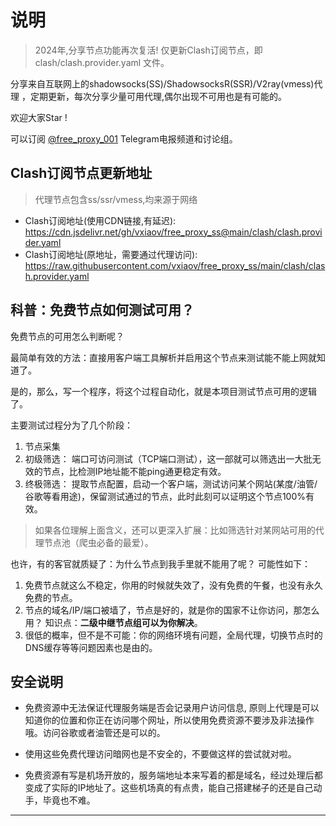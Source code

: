 # 说明

> 2024年,分享节点功能再次复活! 仅更新Clash订阅节点，即 clash/clash.provider.yaml 文件。

分享来自互联网上的shadowsocks(SS)/ShadowsocksR(SSR)/V2ray(vmess)代理 ，定期更新，每次分享少量可用代理,偶尔出现不可用也是有可能的。

欢迎大家Star !

可以订阅 [@free_proxy_001](https://t.me/free_proxy_001) Telegram电报频道和讨论组。

## Clash订阅节点更新地址
> 代理节点包含ss/ssr/vmess,均来源于网络

- Clash订阅地址(使用CDN链接,有延迟): https://cdn.jsdelivr.net/gh/vxiaov/free_proxy_ss@main/clash/clash.provider.yaml
- Clash订阅地址(原地址，需要通过代理访问): https://raw.githubusercontent.com/vxiaov/free_proxy_ss/main/clash/clash.provider.yaml

## 科普：免费节点如何测试可用？


免费节点的可用怎么判断呢？

最简单有效的方法：直接用客户端工具解析并启用这个节点来测试能不能上网就知道了。

是的，那么，写一个程序，将这个过程自动化，就是本项目测试节点可用的逻辑了。

主要测试过程分为了几个阶段：

1. 节点采集
2. 初级筛选： 端口可访问测试（TCP端口测试），这一部就可以筛选出一大批无效的节点，比检测IP地址能不能ping通更稳定有效。
3. 终极筛选： 提取节点配置，启动一个客户端，测试访问某个网站(某度/油管/谷歌等看用途)，保留测试通过的节点，此时此刻可以证明这个节点100%有效。

> 如果各位理解上面含义，还可以更深入扩展：比如筛选针对某网站可用的代理节点池（爬虫必备的最爱）。



也许，有的客官就质疑了：为什么节点到我手里就不能用了呢？ 可能性如下：

1. 免费节点就这么不稳定，你用的时候就失效了，没有免费的午餐，也没有永久免费的节点。
2. 节点的域名/IP/端口被墙了，节点是好的，就是你的国家不让你访问，那怎么用？ 知识点：**二级中继节点组可以为你解决**。
3. 很低的概率，但不是不可能：你的网络环境有问题，全局代理，切换节点时的DNS缓存等等问题因素也是由的。


## 安全说明

- 免费资源中无法保证代理服务端是否会记录用户访问信息, 原则上代理是可以知道你的位置和你正在访问哪个网址，所以使用免费资源不要涉及非法操作哦。访问谷歌或者油管还是可以的。

- 使用这些免费代理访问暗网也是不安全的，不要做这样的尝试就对啦。

- 免费资源有写是机场开放的，服务端地址本来写着的都是域名，经过处理后都变成了实际的IP地址了。这些机场真的有点贵，能自己搭建梯子的还是自己动手，毕竟也不难。



---

